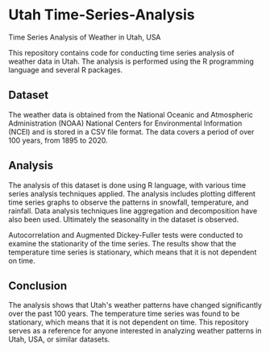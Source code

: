 # Utah Time-Series-Analysis
Time Series Analysis of Weather in Utah, USA

This repository contains code for conducting time series analysis of weather data in Utah. The analysis is performed using the R programming language and several R packages.

## Dataset
The weather data is obtained from the National Oceanic and Atmospheric Administration (NOAA) National Centers for Environmental Information (NCEI) and is stored in a CSV file format. The data covers a period of over 100 years, from 1895 to 2020.


## Analysis
The analysis of this dataset is done using R language, with various time series analysis techniques applied. The analysis includes plotting different time series graphs to observe the patterns in snowfall, temperature, and rainfall. Data analysis techniques line aggregation and decomposition have also been used. Ultimately the seasonality in the dataset is observed.

Autocorrelation and Augmented Dickey-Fuller tests were conducted to examine the stationarity of the time series. The results show that the temperature time series is stationary, which means that it is not dependent on time.


## Conclusion
The analysis shows that Utah's weather patterns have changed significantly over the past 100 years. The temperature time series was found to be stationary, which means that it is not dependent on time. This repository serves as a reference for anyone interested in analyzing weather patterns in Utah, USA, or similar datasets.





